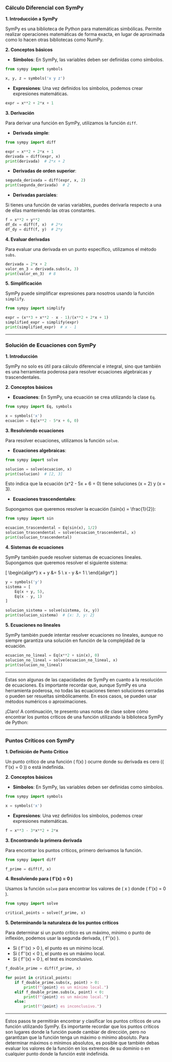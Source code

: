 
### **Cálculo Diferencial con SymPy**

**1. Introducción a SymPy**

SymPy es una biblioteca de Python para matemáticas simbólicas. Permite realizar operaciones matemáticas de forma exacta, en lugar de aproximada como lo hacen otras bibliotecas como NumPy.

**2. Conceptos básicos**

- **Símbolos**: En SymPy, las variables deben ser definidas como símbolos.

```python
from sympy import symbols

x, y, z = symbols('x y z')
```

- **Expresiones**: Una vez definidos los símbolos, podemos crear expresiones matemáticas.

```python
expr = x**2 + 2*x + 1
```

**3. Derivación**

Para derivar una función en SymPy, utilizamos la función `diff`.

- **Derivada simple**:

```python
from sympy import diff

expr = x**2 + 2*x + 1
derivada = diff(expr, x)
print(derivada)  # 2*x + 2
```

- **Derivadas de orden superior**:

```python
segunda_derivada = diff(expr, x, 2)
print(segunda_derivada)  # 2
```

- **Derivadas parciales**:

Si tienes una función de varias variables, puedes derivarla respecto a una de ellas manteniendo las otras constantes.

```python
f = x**2 + y**2
df_dx = diff(f, x)  # 2*x
df_dy = diff(f, y)  # 2*y
```

**4. Evaluar derivadas**

Para evaluar una derivada en un punto específico, utilizamos el método `subs`.

```python
derivada = 2*x + 2
valor_en_3 = derivada.subs(x, 3)
print(valor_en_3)  # 8
```

**5. Simplificación**

SymPy puede simplificar expresiones para nosotros usando la función `simplify`.

```python
from sympy import simplify

expr = (x**3 + x**2 - x - 1)/(x**2 + 2*x + 1)
simplified_expr = simplify(expr)
print(simplified_expr)  # x - 1
```

---

### **Solución de Ecuaciones con SymPy**

**1. Introducción**

SymPy no solo es útil para cálculo diferencial e integral, sino que también es una herramienta poderosa para resolver ecuaciones algebraicas y trascendentales.

**2. Conceptos básicos**

- **Ecuaciones**: En SymPy, una ecuación se crea utilizando la clase `Eq`.

```python
from sympy import Eq, symbols

x = symbols('x')
ecuacion = Eq(x**2 - 5*x + 6, 0)
```

**3. Resolviendo ecuaciones**

Para resolver ecuaciones, utilizamos la función `solve`.

- **Ecuaciones algebraicas**:

```python
from sympy import solve

solucion = solve(ecuacion, x)
print(solucion)  # [2, 3]
```

Esto indica que la ecuación \(x^2 - 5x + 6 = 0\) tiene soluciones \(x = 2\) y \(x = 3\).

- **Ecuaciones trascendentales**:

Supongamos que queremos resolver la ecuación \(\sin(x) = \frac{1}{2}\):

```python
from sympy import sin

ecuacion_trascendental = Eq(sin(x), 1/2)
solucion_trascendental = solve(ecuacion_trascendental, x)
print(solucion_trascendental)
```

**4. Sistemas de ecuaciones**

SymPy también puede resolver sistemas de ecuaciones lineales. Supongamos que queremos resolver el siguiente sistema:

\[ \begin{align*}
x + y &= 5 \\
x - y &= 1 \\
\end{align*} \]

```python
y = symbols('y')
sistema = [
    Eq(x + y, 5),
    Eq(x - y, 1)
]

solucion_sistema = solve(sistema, (x, y))
print(solucion_sistema)  # {x: 3, y: 2}
```

**5. Ecuaciones no lineales**

SymPy también puede intentar resolver ecuaciones no lineales, aunque no siempre garantiza una solución en función de la complejidad de la ecuación.

```python
ecuacion_no_lineal = Eq(x**2 + sin(x), 0)
solucion_no_lineal = solve(ecuacion_no_lineal, x)
print(solucion_no_lineal)
```

---

Estas son algunas de las capacidades de SymPy en cuanto a la resolución de ecuaciones. Es importante recordar que, aunque SymPy es una herramienta poderosa, no todas las ecuaciones tienen soluciones cerradas o pueden ser resueltas simbólicamente. En esos casos, se pueden usar métodos numéricos o aproximaciones.

¡Claro! A continuación, te presento unas notas de clase sobre cómo encontrar los puntos críticos de una función utilizando la biblioteca SymPy de Python:

---

### **Puntos Críticos con SymPy**

**1. Definición de Punto Crítico**

Un punto crítico de una función \( f(x) \) ocurre donde su derivada es cero (\( f'(x) = 0 \)) o está indefinida.

**2. Conceptos básicos**

- **Símbolos**: En SymPy, las variables deben ser definidas como símbolos.

```python
from sympy import symbols

x = symbols('x')
```

- **Expresiones**: Una vez definidos los símbolos, podemos crear expresiones matemáticas.

```python
f = x**3 - 3*x**2 + 2*x
```

**3. Encontrando la primera derivada**

Para encontrar los puntos críticos, primero derivamos la función.

```python
from sympy import diff

f_prime = diff(f, x)
```

**4. Resolviendo para \( f'(x) = 0 \)**

Usamos la función `solve` para encontrar los valores de \( x \) donde \( f'(x) = 0 \).

```python
from sympy import solve

critical_points = solve(f_prime, x)
```

**5. Determinando la naturaleza de los puntos críticos**

Para determinar si un punto crítico es un máximo, mínimo o punto de inflexión, podemos usar la segunda derivada, \( f''(x) \).

- Si \( f''(x) > 0 \), el punto es un mínimo local.
- Si \( f''(x) < 0 \), el punto es un máximo local.
- Si \( f''(x) = 0 \), el test es inconclusivo.

```python
f_double_prime = diff(f_prime, x)

for point in critical_points:
    if f_double_prime.subs(x, point) > 0:
        print(f"{point} es un mínimo local.")
    elif f_double_prime.subs(x, point) < 0:
        print(f"{point} es un máximo local.")
    else:
        print(f"{point} es inconclusivo.")
```

---

Estos pasos te permitirán encontrar y clasificar los puntos críticos de una función utilizando SymPy. Es importante recordar que los puntos críticos son lugares donde la función puede cambiar de dirección, pero no garantizan que la función tenga un máximo o mínimo absoluto. Para determinar máximos o mínimos absolutos, es posible que también debas evaluar los valores de la función en los extremos de su dominio o en cualquier punto donde la función esté indefinida.